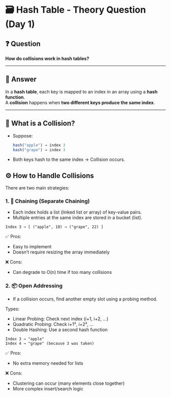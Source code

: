 # 🗃️ Hash Table - Theory Question (Day 1)

## ❓ Question

**How do collisions work in hash tables?**

---

## 📖 Answer

In a **hash table**, each key is mapped to an index in an array using a **hash function**.  
A **collision** happens when **two different keys produce the same index**.

---

## 🧨 What is a Collision?

- Suppose:
  ```js
  hash("apple") → index 3
  hash("grape") → index 3
  ```
- Both keys hash to the same index → Collision occurs.

## ⚙️ How to Handle Collisions

There are two main strategies:

### 1. 🔗 Chaining (Separate Chaining)

- Each index holds a list (linked list or array) of key-value pairs.
- Multiple entries at the same index are stored in a bucket (list).

```text
Index 3 → [ ("apple", 10) → ("grape", 22) ]
```

✅ Pros:

- Easy to implement
- Doesn’t require resizing the array immediately

❌ Cons:

- Can degrade to O(n) time if too many collisions

### 2. 📦 Open Addressing

- If a collision occurs, find another empty slot using a probing method.

Types:

- Linear Probing: Check next index (i+1, i+2, ...)
- Quadratic Probing: Check i+1², i+2², ...
- Double Hashing: Use a second hash function

```text
Index 3 → "apple"
Index 4 → "grape" (because 3 was taken)
```

✅ Pros:

- No extra memory needed for lists

❌ Cons:

- Clustering can occur (many elements close together)
- More complex insert/search logic
